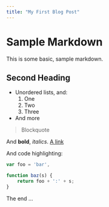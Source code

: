 ```yaml
---
title: "My First Blog Post"
---
```


# Sample Markdown

This is some basic, sample markdown.

## Second Heading

- Unordered lists, and:
    1. One 
    2. Two
    3. Three
- And more

> Blockquote

And **bold**, _italics_.
[A link](https://markdowntohtml.com)

And code highlighting:

```js
var foo = 'bar',

function baz(s) {
    return foo + ':' + s;
}
```

The end ...